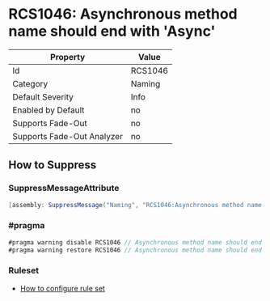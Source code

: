 # RCS1046: Asynchronous method name should end with 'Async'

Property | Value
--- | ---
Id|RCS1046
Category|Naming
Default Severity|Info
Enabled by Default|no
Supports Fade\-Out|no
Supports Fade\-Out Analyzer|no

## How to Suppress

### SuppressMessageAttribute

```csharp
[assembly: SuppressMessage("Naming", "RCS1046:Asynchronous method name should end with 'Async'.", Justification = "<Pending>")]
```

### \#pragma

```csharp
#pragma warning disable RCS1046 // Asynchronous method name should end with 'Async'.
#pragma warning restore RCS1046 // Asynchronous method name should end with 'Async'.
```

### Ruleset

* [How to configure rule set](../HowToConfigureAnalyzers.md)
